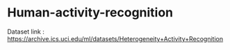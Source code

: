 # Human-activity-recognition
Dataset link :
https://archive.ics.uci.edu/ml/datasets/Heterogeneity+Activity+Recognition
